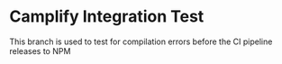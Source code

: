 # Camplify Integration Test

This branch is used to test for compilation errors before the CI pipeline releases to NPM
